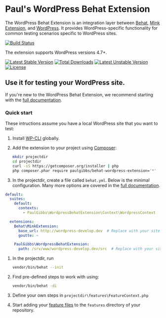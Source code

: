 # Paul's WordPress Behat Extension

The WordPress Behat Extension is an integration layer between [Behat](http://behat.org), [Mink Extension](https://github.com/Behat/MinkExtension), and [WordPress](https://wordpress.org). It provides WordPress-specific functionality for common testing scenarios specific to WordPress sites.

[![Build Status](https://travis-ci.org/paulgibbs/behat-wordpress-extension.svg?branch=master)](https://travis-ci.org/paulgibbs/behat-wordpress-extension)

The extension supports WordPress versions 4.7+.

[![Latest Stable Version](https://poser.pugx.org/paulgibbs/behat-wordpress-extension/v/stable.svg)](https://packagist.org/packages/paulgibbs/behat-wordpress-extension)
[![Total Downloads](https://poser.pugx.org/paulgibbs/behat-wordpress-extension/downloads.svg)](https://packagist.org/packages/paulgibbs/behat-wordpress-extension)
[![Latest Unstable Version](https://poser.pugx.org/paulgibbs/behat-wordpress-extension/v/unstable.svg)](https://packagist.org/packages/paulgibbs/behat-wordpress-extension)
[![License](https://poser.pugx.org/paulgibbs/behat-wordpress-extension/license.svg)](https://packagist.org/packages/paulgibbs/behat-wordpress-extension)


## Use it for testing your WordPress site.

If you're new to the WordPress Behat Extension, we recommend starting with the [full documentation](https://paulgibbs.github.io/behat-wordpress-extension/).


### Quick start

These intructions assume you have a local WordPress site that you want to test:

1. Install [WP-CLI](http://wp-cli.org/) globally.

1. Add the extension to your project using [Composer](https://getcomposer.org/):

    ``` bash
    mkdir projectdir
    cd projectdir
    curl -sS https://getcomposer.org/installer | php
    php composer.phar require paulgibbs/behat-wordpress-extension='*'
    ```

1.  In the projectdir, create a file called `behat.yml`. Below is the minimal configuration. Many more options are covered in the [full documentation](https://paulgibbs.github.io/behat-wordpress-extension/).

  ``` yaml
  default:
    suites:
      default:
        contexts:
          - PaulGibbs\WordpressBehatExtension\Context\WordpressContext

    extensions:
      Behat\MinkExtension:
        base_url: http://wordpress-develop.dev  # Replace with your site's URL
        goutte: ~

      PaulGibbs\WordpressBehatExtension:
        path: /srv/www/wordpress-develop.dev/src  # Replace with your site's path
  ```

1. In the projectdir, run

    ``` bash
    vendor/bin/behat --init
    ```

1. Find pre-defined steps to work with using:

    ```bash
    vendor/bin/behat -di
    ```

1. Define your own steps in `projectdir\features\FeatureContext.php`

1. Start adding your [feature files](http://docs.behat.org/en/latest/guides/1.gherkin.html) to the `features` directory of your repository.
